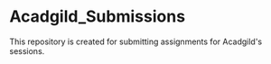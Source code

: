 # Acadgild_Submissions
This repository is created for submitting assignments for Acadgild's sessions.
